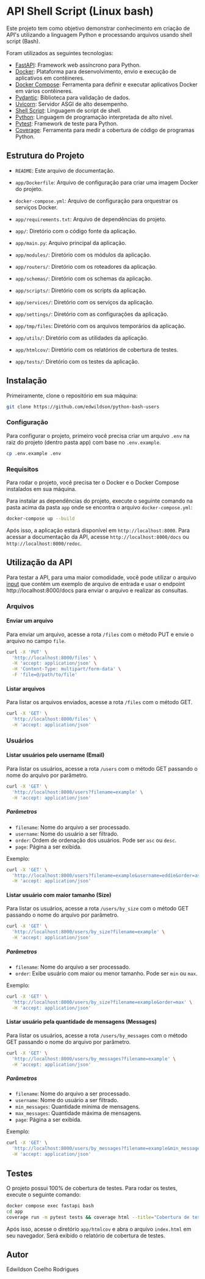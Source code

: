 # API Shell Script (Linux bash)

Este projeto tem como objetivo demonstrar conhecimento em criação de API's utilizando a linguagem Python e processando arquivos usando shell script (Bash).

Foram utilizados as seguintes tecnologias:
- [FastAPI](https://fastapi.tiangolo.com/): Framework web assíncrono para Python.
- [Docker](https://www.docker.com/): Plataforma para desenvolvimento, envio e execução de aplicativos em contêineres.
- [Docker Compose](https://docs.docker.com/compose/): Ferramenta para definir e executar aplicativos Docker em vários contêineres.
- [Pydantic](https://pydantic-docs.helpmanual.io/): Biblioteca para validação de dados.
- [Uvicorn](https://www.uvicorn.org/): Servidor ASGI de alto desempenho.
- [Shell Script](https://www.shellscript.sh/): Linguagem de script de shell.
- [Python](https://www.python.org/): Linguagem de programação interpretada de alto nível.
- [Pytest](https://docs.pytest.org/): Framework de teste para Python.
- [Coverage](https://coverage.readthedocs.io/): Ferramenta para medir a cobertura de código de programas Python.


## Estrutura do Projeto

- `README`: Este arquivo de documentação.
- `app/Dockerfile`: Arquivo de configuração para criar uma imagem Docker do projeto.
- `docker-compose.yml`: Arquivo de configuração para orquestrar os serviços Docker.
- `app/requirements.txt`: Arquivo de dependências do projeto.

- `app/`: Diretório com o código fonte da aplicação.
- `app/main.py`: Arquivo principal da aplicação.
- `app/modules/`: Diretório com os módulos da aplicação.
- `app/routers/`: Diretório com os roteadores da aplicação.
- `app/schemas/`: Diretório com os schemas da aplicação.
- `app/scripts/`: Diretório com os scripts da aplicação.
- `app/services/`: Diretório com os serviços da aplicação.
- `app/settings/`: Diretório com as configurações da aplicação.
- `app/tmp/files`: Diretório com os arquivos temporários da aplicação.
- `app/utils/`: Diretório com as utilidades da aplicação.

- `app/htmlcov/`: Diretório com os relatórios de cobertura de testes.
- `app/tests/`: Diretório com os testes da aplicação.


## Instalação

Primeiramente, clone o repositório em sua máquina:
```bash
git clone https://github.com/edwildson/python-bash-users
```

### Configuração
Para configurar o projeto, primeiro você precisa criar um arquivo `.env` na raiz do projeto (dentro pasta app) com base no `.env.example`.
```bash	
cp .env.example .env
```

### Requisitos
Para rodar o projeto, você precisa ter o Docker e o Docker Compose instalados em sua máquina.

Para instalar as dependências do projeto, execute o seguinte comando na pasta acima da pasta `app` onde se encontra o arquivo `docker-compose.yml`:
```bash
docker-compose up --build
```

Após isso, a aplicação estará disponível em `http://localhost:8000`.
Para acessar a documentação da API, acesse `http://localhost:8000/docs` ou `http://localhost:8000/redoc`.

## Utilização da API

Para testar a API, para uma maior comodidade, você pode utilizar o arquivo [input](./app/input) que contém um exemplo de arquivo de entrada e usar o endpoint http://localhost:8000/docs para enviar o arquivo e realizar as consultas.

### Arquivos

#### Enviar um arquivo
Para enviar um arquivo, acesse a rota `/files` com o método PUT e envie o arquivo no campo `file`.
```bash	
curl -X 'PUT' \
  'http://localhost:8000/files' \
  -H 'accept: application/json' \
  -H 'Content-Type: multipart/form-data' \
  -F 'file=@/path/to/file'
```

#### Listar arquivos
Para listar os arquivos enviados, acesse a rota `/files` com o método GET.
```bash
curl -X 'GET' \
  'http://localhost:8000/files' \
  -H 'accept: application/json'
```

### Usuários

#### Listar usuários pelo username (Email)
Para listar os usuários, acesse a rota `/users` com o método GET passando o nome do arquivo por parâmetro.

```bash
curl -X 'GET' \
  'http://localhost:8000/users?filename=example' \
  -H 'accept: application/json'
```

##### Parâmetros
- `filename`: Nome do arquivo a ser processado.
- `username`: Nome do usuário a ser filtrado.
- `order`: Ordem de ordenação dos usuários. Pode ser `asc` ou `desc`.
- `page`: Página a ser exibida.

Exemplo:

```bash
curl -X 'GET' \
  'http://localhost:8000/users?filename=example&username=eddie&order=asc&page=1' \
  -H 'accept: application/json'
```

#### Listar usuário com maior tamanho (Size)
Para listar os usuários, acesse a rota `/users/by_size` com o método GET passando o nome do arquivo por parâmetro.

```bash
curl -X 'GET' \
  'http://localhost:8000/users/by_size?filename=example' \
  -H 'accept: application/json'
```

##### Parâmetros
- `filename`: Nome do arquivo a ser processado.
- `order`: Exibe usuário com maior ou menor tamanho. Pode ser `min` ou `max`.

Exemplo:

```bash
curl -X 'GET' \
  'http://localhost:8000/users/by_size?filename=example&order=max' \
  -H 'accept: application/json'
```

#### Listar usuário pela quantidade de mensagens (Messages)
Para listar os usuários, acesse a rota `/users/by_messages` com o método GET passando o nome do arquivo por parâmetro.

```bash
curl -X 'GET' \
  'http://localhost:8000/users/by_messages?filename=example' \
  -H 'accept: application/json'
```

##### Parâmetros
- `filename`: Nome do arquivo a ser processado.
- `username`: Nome do usuário a ser filtrado.
- `min_messages`: Quantidade mínima de mensagens.
- `max_messages`: Quantidade máxima de mensagens.
- `page`: Página a ser exibida.

Exemplo:

```bash
curl -X 'GET' \
  'http://localhost:8000/users/by_messages?filename=example&min_messages=10&max_messages=20&page=1' \
  -H 'accept: application/json'
```

## Testes

O projeto possui 100% de cobertura de testes. Para rodar os testes, execute o seguinte comando:

```bash
docker compose exec fastapi bash
cd app
coverage run -m pytest tests && coverage html --title="Cobertura de testes"
```

Após isso, acesse o diretório `app/htmlcov` e abra o arquivo `index.html` em seu navegador. Será exibido o relatório de cobertura de testes.

## Autor
Edwildson Coelho Rodrigues


